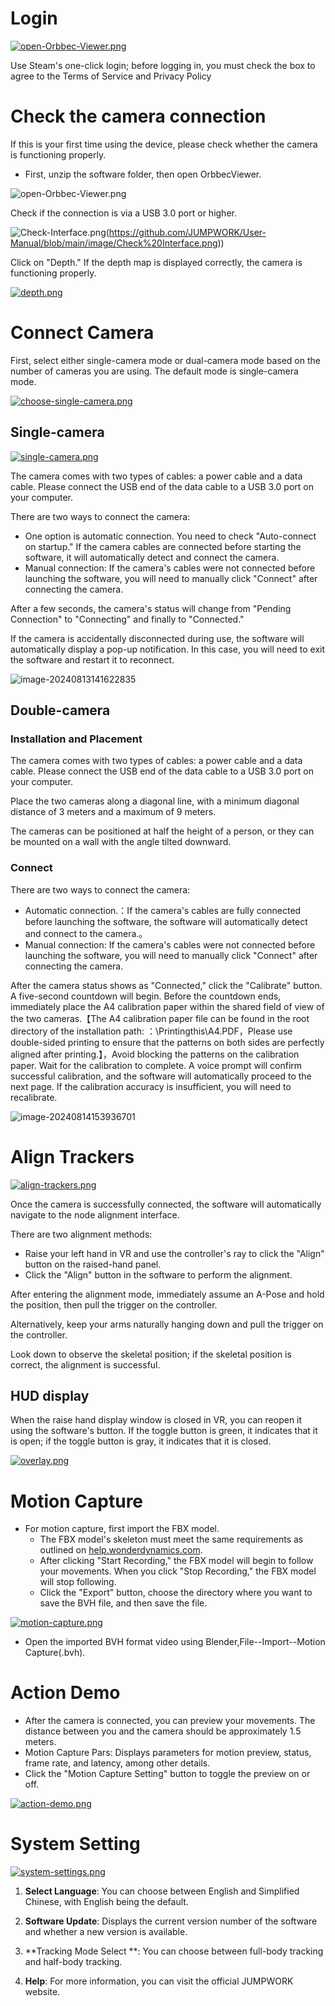 # Login

[![open-Orbbec-Viewer.png](https://i.postimg.cc/C5HVCB46/open-Orbbec-Viewer.png)](https://postimg.cc/0KQ3PNFp)

Use Steam's one-click login; before logging in, you must check the box to agree to the Terms of Service and Privacy Policy

# Check the camera connection

If this is your first time using the device, please check whether the camera is functioning properly.

- First, unzip the software folder, then open OrbbecViewer.

![open-Orbbec-Viewer.png](https://i.postimg.cc/C5HVCB46/open-Orbbec-Viewer.png](https://github.com/JUMPWORK/User-Manual/blob/main/image/Check%20Interface.png))

Check if the connection is via a USB 3.0 port or higher.

![Check-Interface.png](https://i.postimg.cc/TYfxd0d8/Check-Interface.png)(https://github.com/JUMPWORK/User-Manual/blob/main/image/Check%20Interface.png))

Click on "Depth." If the depth map is displayed correctly, the camera is functioning properly.

[![depth.png](https://i.postimg.cc/YCSwgSLb/depth.png)](https://postimg.cc/Mvg4JqDQ)

# Connect Camera

First, select either single-camera mode or dual-camera mode based on the number of cameras you are using. The default mode is single-camera mode.

[![choose-single-camera.png](https://i.postimg.cc/Bb3rvZG5/choose-single-camera.png)](https://postimg.cc/r0hnnksz)

## Single-camera

[![single-camera.png](https://i.postimg.cc/QCqRKLX2/single-camera.png)](https://postimg.cc/H8VSFh8z)

The camera comes with two types of cables: a power cable and a data cable. Please connect the USB end of the data cable to a USB 3.0 port on your computer.

There are two ways to connect the camera:

- One option is automatic connection. You need to check "Auto-connect on startup." If the camera cables are connected before starting the software, it will automatically detect and connect the camera.
- Manual connection: If the camera's cables were not connected before launching the software, you will need to manually click "Connect" after connecting the camera.

After a few seconds, the camera's status will change from "Pending Connection" to "Connecting" and finally to "Connected."

If the camera is accidentally disconnected during use, the software will automatically display a pop-up notification. In this case, you will need to exit the software and restart it to reconnect.

![image-20240813141622835](C:\Users\29131\AppData\Roaming\Typora\typora-user-images\image-20240813141622835.png)

## Double-camera

### **Installation and Placement**

The camera comes with two types of cables: a power cable and a data cable. Please connect the USB end of the data cable to a USB 3.0 port on your computer.

Place the two cameras along a diagonal line, with a minimum diagonal distance of 3 meters and a maximum of 9 meters.

The cameras can be positioned at half the height of a person, or they can be mounted on a wall with the angle tilted downward.

### Connect

There are two ways to connect the camera:

- Automatic connection.：If the camera's cables are fully connected before launching the software, the software will automatically detect and connect to the camera.。
- Manual connection: If the camera's cables were not connected before launching the software, you will need to manually click "Connect" after connecting the camera.

After the camera status shows as "Connected," click the "Calibrate" button. A five-second countdown will begin. Before the countdown ends, immediately place the A4 calibration paper within the shared field of view of the two cameras.【The A4 calibration paper file can be found in the root directory of the installation path: ：\Printingthis\A4.PDF，Please use double-sided printing to ensure that the patterns on both sides are perfectly aligned after printing.】，Avoid blocking the patterns on the calibration paper. Wait for the calibration to complete. A voice prompt will confirm successful calibration, and the software will automatically proceed to the next page. If the calibration accuracy is insufficient, you will need to recalibrate.

![image-20240814153936701](C:\Users\29131\AppData\Roaming\Typora\typora-user-images\image-20240814153936701.png)



# Align Trackers

[![align-trackers.png](https://i.postimg.cc/BZcWVFxm/align-trackers.png)](https://postimg.cc/3WRbydfG)

Once the camera is successfully connected, the software will automatically navigate to the node alignment interface.

There are two alignment methods:

- Raise your left hand in VR and use the controller's ray to click the "Align" button on the raised-hand panel.
- Click the "Align" button in the software to perform the alignment.

After entering the alignment mode, immediately assume an A-Pose and hold the position, then pull the trigger on the controller.

Alternatively, keep your arms naturally hanging down and pull the trigger on the controller.

Look down to observe the skeletal position; if the skeletal position is correct, the alignment is successful.

## HUD display

When the raise hand display window is closed in VR, you can reopen it using the software's button. If the toggle button is green, it indicates that it is open; if the toggle button is gray, it indicates that it is closed.

[![overlay.png](https://i.postimg.cc/7YHv8L9w/overlay.png)](https://postimg.cc/DmMp1nRM)

# Motion Capture

- For motion capture, first import the FBX model.
  - The FBX model's skeleton must meet the same requirements as outlined on [help.wonderdynamics.com](https://help.wonderdynamics.com/character-creation/ai-mocap-system/markerless-motion-capture/bone-mapping-distribution-and-tpose).
  - After clicking "Start Recording," the FBX model will begin to follow your movements. When you click "Stop Recording," the FBX model will stop following.
  - Click the "Export" button, choose the directory where you want to save the BVH file, and then save the file.

[![motion-capture.png](https://i.postimg.cc/8Pt21VXW/motion-capture.png)](https://postimg.cc/PPv340jr)

- Open the imported BVH format video using Blender,File--Import--Motion Capture(.bvh).

# Action Demo

- After the camera is connected, you can preview your movements. The distance between you and the camera should be approximately 1.5 meters.
- Motion Capture Pars: Displays parameters for motion preview, status, frame rate, and latency, among other details.
- Click the "Motion Capture Setting" button to toggle the preview on or off.

[![action-demo.png](https://i.postimg.cc/MpHhHrgL/action-demo.png)](https://postimg.cc/YvcXy8rN)

# System Setting

[![system-settings.png](https://i.postimg.cc/0y4hw0sy/system-settings.png)](https://postimg.cc/ZWrfk3nG)

1. **Select Language**:  You can choose between English and Simplified Chinese, with English being the default.

2. **Software Update**: Displays the current version number of the software and whether a new version is available.

3. **Tracking Mode Select **: You can choose between full-body tracking and half-body tracking.

4. **Help**: For more information, you can visit the official JUMPWORK website.







